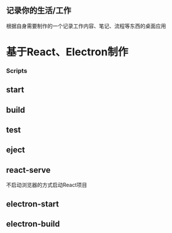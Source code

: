 ## 记录你的生活/工作

根据自身需要制作的一个记录工作内容、笔记、流程等东西的桌面应用

# 基于React、Electron制作

### Scripts

##  start
##  build
##  test
##  eject
##  react-serve

不启动浏览器的方式启动React项目

## electron-start
## electron-build
